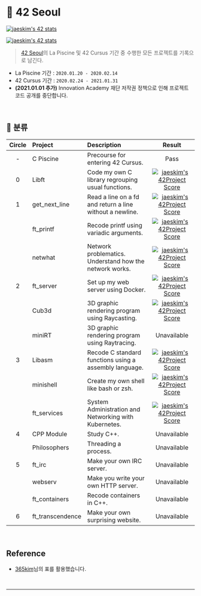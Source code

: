 # 🌵 42 Seoul

[![jaeskim's 42 stats](https://badge42.herokuapp.com/api/stats/jipark?darkmode=true&cursus=C%20Piscine)](https://github.com/JaeSeoKim/badge42)

[![jaeskim's 42 stats](https://badge42.herokuapp.com/api/stats/jipark?darkmode=true&cursus=42cursus)](https://github.com/JaeSeoKim/badge42)

> [42 Seoul](https://42seoul.kr/)의 La Piscine 및 42 Cursus 기간 중 수행한 모든 프로젝트를 기록으로 남긴다.

*	La Piscine 기간 : ``2020.01.20 - 2020.02.14``
*	42 Cursus 기간 : ``2020.02.24 - 2021.01.31``
* **(2021.01.01 추가)** Innovation Academy 재단 저작권 정책으로 인해 프로젝트 코드 공개를 중단합니다.

<br>

## 📑 분류


| Circle | Project | Description | Result |
|:---:|:---|:---|:---:|
| - | C Piscine | Precourse for entering 42 Cursus. | Pass |
| 0 | Libft | Code my own C library regrouping usual functions. | [![jaeskim's 42Project Score](https://badge42.herokuapp.com/api/project/jipark/Libft)](https://github.com/JaeSeoKim/badge42) |
| 1  | get_next_line | Read a line on a fd and return a line without a newline. | [![jaeskim's 42Project Score](https://badge42.herokuapp.com/api/project/jipark/get_next_line)](https://github.com/JaeSeoKim/badge42) |
|  | ft_printf | Recode printf using variadic arguments. | [![jaeskim's 42Project Score](https://badge42.herokuapp.com/api/project/jipark/ft_printf)](https://github.com/JaeSeoKim/badge42) |
|   | netwhat | Network problematics. Understand how the network works. | [![jaeskim's 42Project Score](https://badge42.herokuapp.com/api/project/jipark/netwhat)](https://github.com/JaeSeoKim/badge42) |
| 2 | ft_server | Set up my web server using Docker. | [![jaeskim's 42Project Score](https://badge42.herokuapp.com/api/project/jipark/ft_server)](https://github.com/JaeSeoKim/badge42) |
|   | Cub3d | 3D graphic rendering program using Raycasting. | [![jaeskim's 42Project Score](https://badge42.herokuapp.com/api/project/jipark/cub3d)](https://github.com/JaeSeoKim/badge42) |
|   | miniRT | 3D graphic rendering program using Raytracing. | Unavailable |
| 3 | Libasm | Recode C standard functions using a assembly language. | [![jaeskim's 42Project Score](https://badge42.herokuapp.com/api/project/jipark/libasm)](https://github.com/JaeSeoKim/badge42) |
|   | minishell | Create my own shell like bash or zsh. | [![jaeskim's 42Project Score](https://badge42.herokuapp.com/api/project/jipark/minishell)](https://github.com/JaeSeoKim/badge42) |
|   | ft_services | System Administration and Networking with Kubernetes. | [![jaeskim's 42Project Score](https://badge42.herokuapp.com/api/project/jipark/ft_services)](https://github.com/JaeSeoKim/badge42) |
| 4 | CPP Module | Study C++. | Unavailable |
|   | Philosophers | Threading a process. | Unavailable |
| 5 | ft_irc | Make your own IRC server. | Unavailable |
|   | webserv | Make you write your own HTTP server. | Unavailable |
|   | ft_containers | Recode containers in C++. | Unavailable |
| 6 | ft_transcendence | Make your own surprising website. | Unavailable |

<br>

## Reference

* [365kim](https://github.com/365kim/42_cursus/blob/master/README.md)님의 표를 활용했습니다.

<br>

---
